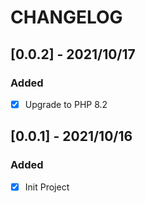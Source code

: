 # CHANGELOG

## [0.0.2] - 2021/10/17

### Added

- [x] Upgrade to PHP 8.2

## [0.0.1] - 2021/10/16

### Added

- [x] Init Project